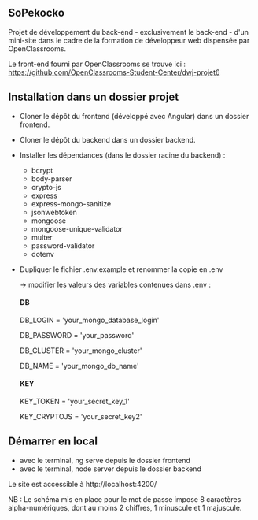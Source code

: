 ## SoPekocko

Projet de développement du back-end - exclusivement le back-end - d'un mini-site dans le cadre de la formation de développeur web dispensée par OpenClassrooms.

Le front-end fourni par OpenClassrooms se trouve ici : https://github.com/OpenClassrooms-Student-Center/dwj-projet6

## Installation dans un dossier projet

- Cloner le dépôt du frontend (développé avec Angular) dans un dossier frontend.
- Cloner le dépôt du backend dans un dossier backend.
- Installer les dépendances (dans le dossier racine du backend) :

  - bcrypt
  - body-parser
  - crypto-js
  - express
  - express-mongo-sanitize
  - jsonwebtoken
  - mongoose
  - mongoose-unique-validator
  - multer
  - password-validator
  - dotenv
  
- Dupliquer le fichier .env.example et renommer la copie en .env

  -> modifier les valeurs des variables contenues dans .env :

    #### DB

    DB_LOGIN = 'your_mongo_database_login'
    
    DB_PASSWORD = 'your_password'
    
    DB_CLUSTER = 'your_mongo_cluster'
    
    DB_NAME = 'your_mongo_db_name'

    #### KEY

    KEY_TOKEN = 'your_secret_key_1'
    
    KEY_CRYPTOJS = 'your_secret_key2'
  
  
## Démarrer en local

- avec le terminal, ng serve depuis le dossier frontend
- avec le terminal, node server depuis le dossier backend

Le site est accessible à http://localhost:4200/

NB : Le schéma mis en place pour le mot de passe impose 8 caractères alpha-numériques, dont au moins 2 chiffres, 1 minuscule et 1 majuscule. 





  
  





